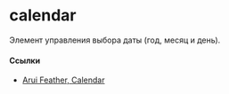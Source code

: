# calendar

Элемент управления выбора даты (год, месяц и день).

#### Ссылки
- [Arui Feather, Calendar](https://alfa-laboratory.github.io/arui-feather/styleguide/#/Calendar)
